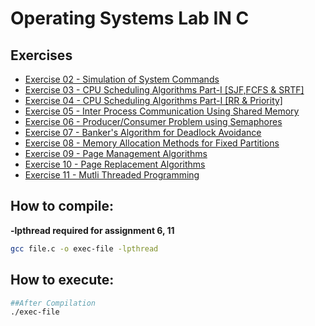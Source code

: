 # Operating Systems Lab IN C

## Exercises
 - [Exercise 02 - Simulation of System Commands](./Assignment-02)
 - [Exercise 03 - CPU Scheduling Algorithms Part-I \[SJF,FCFS & SRTF\] ](./Assignment-03)
 - [Exercise 04 - CPU Scheduling Algorithms Part-I \[RR & Priority\] ](./Assignment-04)
 - [Exercise 05 - Inter Process Communication Using Shared Memory](./Assignment-05)
 - [Exercise 06 - Producer/Consumer Problem using Semaphores](./Assignment-06)
 - [Exercise 07 - Banker's Algorithm for Deadlock Avoidance](./Assignment-07)
 - [Exercise 08 - Memory Allocation Methods for Fixed Partitions](./Assignment-08)
 - [Exercise 09 - Page Management Algorithms](./Assignment-09)
 - [Exercise 10 - Page Replacement Algorithms](./Assignment-10)
 - [Exercise 11 - Mutli Threaded Programming](./Assignment-11)
## How to compile:
**-lpthread required for assignment 6, 11**
```bash
gcc file.c -o exec-file -lpthread
```
## How to execute:
```bash
##After Compilation
./exec-file
```

